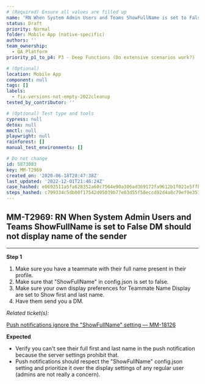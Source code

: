 ```yaml
---
# (Required) Ensure all values are filled up
name: 'RN When System Admin Users and Teams ShowFullName is set to False DM should not display name of the sender'
status: Draft
priority: Normal
folder: Mobile App (native-specific)
authors: ''
team_ownership:
  - QA Platform
priority_p1_to_p4: P3 - Deep Functions (Do extensive scenarios work?)

# (Optional)
location: Mobile App
component: null
tags: []
labels:
  - fix-versions-not-empty-2022cleanup
tested_by_contributor: ''

# (Optional) Test type and tools
cypress: null
detox: null
mmctl: null
playwright: null
rainforest: []
manual_test_environments: []

# Do not change
id: 5873083
key: MM-T2969
created_on: '2020-06-18T20:47:38Z'
last_updated: '2022-12-01T21:46:24Z'
case_hashed: e0692511a5fa628352a60c7564e90a306ad369172fa9612b1f021e5ffb8a2c9430b00c761aed41f7a83baef87b96827b
steps_hashed: c799334c5db00f17542d05039b77e03d55f58eccd92d4a8c79ef9e357a6a5ea576b02f892ae47a58df2554283bac09ed
---
```


<!-- (Auto-generated) Based on frontmatter's "key" and "name" -->

## MM-T2969: RN When System Admin Users and Teams ShowFullName is set to False DM should not display name of the sender

---

**Step 1**

1. Make sure you have a teammate with their full name present in their profile.
2. Make sure that "ShowFullName" in config.json is set to false.
3. Make sure your own display preferences for Teammate Name Display are set to Show first and last name.
4. Have them send you a DM.

_Related ticket(s):_

[Push notifications ignore the "ShowFullName" setting — MM-18126](https://mattermost.atlassian.net/browse/MM-18126)

**Expected**

- Verify you can't see their full first and last name in the push notification because the server settings prohibit that.
- Push notifications should respect the "ShowFullName" config.json setting and prioritize it over the display settings of any regular user (admins are not really a concern).
